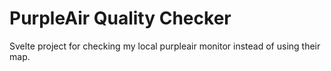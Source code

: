 # PurpleAir Quality Checker

Svelte project for checking my local purpleair monitor instead of using their map.

